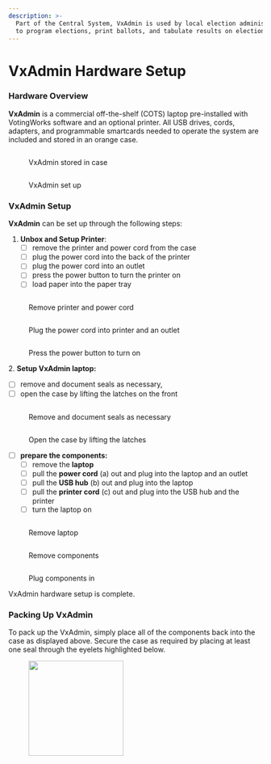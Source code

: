 ```yaml
---
description: >-
  Part of the Central System, VxAdmin is used by local election administrators
  to program elections, print ballots, and tabulate results on election night.
---
```


# VxAdmin Hardware Setup

### Hardware Overview

**VxAdmin** is a commercial off-the-shelf (COTS) laptop pre-installed with VotingWorks software and an optional printer. All USB drives, cords, adapters, and programmable smartcards needed to operate the system are included and stored in an orange case.



<div>

<figure><img src="../.gitbook/assets/VxAdmin in case.png" alt=""><figcaption><p>VxAdmin stored in case</p></figcaption></figure>

 

<figure><img src="../.gitbook/assets/VxAdmin setup.png" alt=""><figcaption><p>VxAdmin set up</p></figcaption></figure>

</div>

### **VxAdmin** Setup

**VxAdmin** can be set up through the following steps:

1. **Unbox and Setup Printer**:&#x20;
   * [ ] remove the printer and power cord from the case
   * [ ] plug the power cord into the back of the printer
   * [ ] plug the power cord into an outlet
   * [ ] press the power button to turn the printer on
   * [ ] load paper into the paper tray

<div>

<figure><img src="../.gitbook/assets/printer case.png" alt=""><figcaption><p>Remove printer and power cord</p></figcaption></figure>

 

<figure><img src="../.gitbook/assets/printer plug.png" alt=""><figcaption><p>Plug the power cord into printer and an outlet</p></figcaption></figure>

 

<figure><img src="../.gitbook/assets/printer power.png" alt=""><figcaption><p>Press the power button to turn on</p></figcaption></figure>

</div>

2\. **Setup VxAdmin laptop:**

* [ ] remove and document seals as necessary,&#x20;
* [ ] open the case by lifting the latches on the front

<div>

<figure><img src="../.gitbook/assets/VxAdmin case sealed.png" alt=""><figcaption><p>Remove and document seals as necessary</p></figcaption></figure>

 

<figure><img src="../.gitbook/assets/VxAdmin case latches.png" alt=""><figcaption><p>Open the case by lifting the latches</p></figcaption></figure>

</div>

* [ ] **prepare the components:**
  * [ ] remove the **laptop**
  * [ ] pull the **power cord** (a) out and plug into the laptop and an outlet
  * [ ] pull the **USB hub** (b) out and plug into the laptop
  * [ ] pull the **printer cord** (c) out and plug into the USB hub and the printer
  * [ ] turn the laptop on

<div>

<figure><img src="../.gitbook/assets/VxAdmin case open laptop out.png" alt=""><figcaption><p>Remove laptop</p></figcaption></figure>

 

<figure><img src="../.gitbook/assets/VxAdmin case open.png" alt=""><figcaption><p>Remove components</p></figcaption></figure>

 

<figure><img src="../.gitbook/assets/VxAdmin setup peripherals mapped.png" alt=""><figcaption><p>Plug components in</p></figcaption></figure>

</div>

VxAdmin hardware setup is complete.

### Packing Up VxAdmin

To pack up the VxAdmin, simply place all of the components back into the case as displayed above. Secure the case as required by placing at least one seal through the eyelets highlighted below.

<figure><img src="../.gitbook/assets/image (649).png" alt="" width="188"><figcaption></figcaption></figure>

